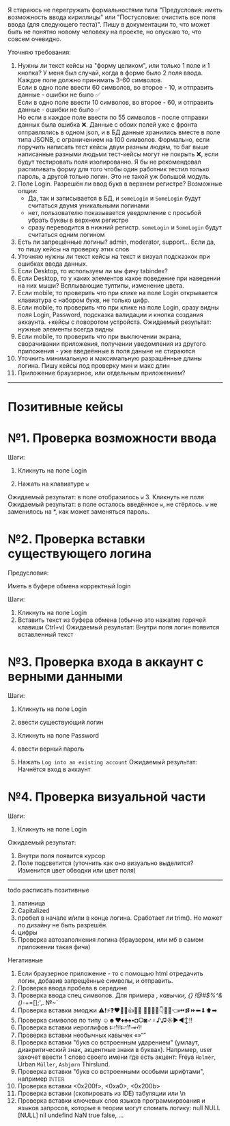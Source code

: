 
Я стараюсь не перегружать формальностями типа "Предусловия: иметь возможность ввода кириллицы" или "Постусловие: очистить все поля ввода (для следующего теста)". Пишу в документации то, что может быть не понятно новому человеку на проекте, но опускаю то, что совсем очевидно. 


Уточняю требования: 
1. Нужны ли текст кейсы на "форму целиком", или только 1 поле и 1 кнопка? У меня был случай, когда в форме было 2 поля ввода. Каждое поле должно принимать 3-60 символов. <br>
Если в одно поле ввести 60 символов, во второе - 10, и отправить данные - ошибки не было ✅  <br>
Если в одно поле ввести 10 символов, во второе - 60, и отправить данные - ошибки не было ✅  <br>
Но если в каждое поле ввести по 55 символов - после отправки данных была ошибка ❌. Данные с обоих полей уже с фронта отправлялись в одном json, и в БД данные хранились вместе в поле типа JSONB, с ограничением на 100 символов. 
Формально, если поручить написать тест кейсы двум разным людям, то баг выше написанные разными людьми тест-кейсы могут не покрыть ❌, если будут тестировать поля изолированно. Я бы не рекомендовал распиливать форму для того чтобы один работник тестил только пароль, а другой только логин. Это не такой уж большой модуль.
2. Поле Login. Разрешён ли ввод букв в верхнем регистре? Возможные опции:
	 - Да, так и записывается в БД, и `someLogin` и `SomeLogin` будут считаться двумя уникальными логинами
	 - нет, пользователю показывается уведомление с просьбой убрать буквы в верхнем регистре 
	 - сразу переводится в нижний регистр. `someLogin` и `SomeLogin` будут считаться одним логином
3. Есть ли запрещённые логины? admin, moderator, support... Если да, то пишу кейсы на проверку этих слов
4. Уточняю нужны ли текст кейсы на текст и визуал подсказкок при ошибках ввода данных. 
5. Если Desktop, то используем ли мы фичу tabindex?
6. Если Desktop, то у каких элементов какое поведение при наведении на них мыши? Всплывающие тултипы, изменение цвета.
7. Если mobile, то проверить что при клике на поле Login открывается клавиатура с набором букв, не только цифр. 
8. Если mobile, то проверить что при клике на поле Login, сразу видны поля Login, Password, подсказка валидации и кнопка создания аккаунта. 
	+кейсы с поворотом устройста. Ожидаемый результат: нужные элементы всегда видны
9. Если mobile, то проверить что при выключении экрана, сворачивании приложения, получении уведомления из другого приложения - уже введеённые в поля даныне не стираются
10. Уточнить минимальную и максимальную разрашённые длины логина. Пишу кейсы под проверку мин и макс длин
11. Приложение браузерное, или отдельным приложением? 

---





# Позитивные кейсы



# №1. Проверка возможности ввода

Шаги:

1. Кликнуть на поле Login

2. Нажать на клавиатуре `w`

Ожидаемый результат: в поле отобразилось `w` 
3. Кликнуть не поля
Ожидаемый результат: в поле осталось введённое `w`, не стёрлось. `w` не заменилось на *, как может заменяться пароль.   



# №2. Проверка вставки существующего логина 

Предусловия: 

Иметь в буфере обмена корректный login

Шаги:

1. Кликнуть на поле Login
2. Вставить текст из буфера обмена (обычно это нажатие горячей клавиши Ctrl+v)
Ожидаемый результат: 
Внутри поля логин появится вставленный текст


# №3. Проверка входа в аккаунт с верными данными 

Шаги:

1. Кликнуть на поле Login

2. ввести существующий логин

3. Кликнуть на поле Password
4. ввести верный пароль 
5. Нажать `Log into an existing account`
Ожидаемый результат: 
Начнётся вход в аккаунт



# №4. Проверка визуальной части 

Шаги:

1. Кликнуть на поле Login

Ожидаемый результат: 

1. Внутри поля появится курсор
2. Поле подсветится (уточнить как оно визуально выделится? Изменится цвет обводки или цвет поля)


---



todo расписать позитивные
1. латиница
2. Capitalized
3. пробел в начале и/или в конце логина. Сработает ли trim(). Но может по дизайну не быть разрешён.
4. цифры
5. Проверка автозаполнения логина (браузером, или мб в самом приложении такая фича)

Негативные
1. Если браузерное приложение - то с помощью html отредачить логин, добавив запрещённые символы, и отправить. 
2. Проверка ввода пробела в середине
3. Проверка ввода спец символов. Для примера _, кавычки, {} !@#$%^&()-_+=[];',. №~\`
4. Проверка вставки эмоджи ⚠️❗⚡❓❤️🚩🔥👍🛫🏁 🔺🔻👆🏻👇👉🏻👈⏮⏫⏬⏩⬅⬇⬆➡	
5. Проверка символов по типу ☺☻♥♦♣♠•◘○◙♂♀♪♫☼►◄↕‼
6. Проверка вставки иероглифов 𐎲𐎠𐎲𐎡𐎽𐎢
7. Проверка вставки необычных кавычек «»“”
8. Проверка вставки "букв со встроенным ударением" (умлаут, диакритический знак, акцентные знаки в буквах). Например, user захочет ввести 1 слово своего имени где есть акцент: Freya `Holmér`, Urban `Müller`, `Asbjørn` Thirslund.
9. Проверка вставки "букв со встроенными особыми шрифтами", например `𝕀ℕ𝕋𝔼ℝ`
10. Проверка вставки <0x200f>, <0xa0>, <0x200b>
11. Проверка вставки (скопировать из IDE) табуляции или \n
12. Проверка вставки ключевых слов языков программирвоания и языков запросов, которые в теории могут сломать логику: null NULL [NULL] nil undefind NaN true false, ...










